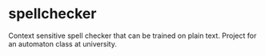 spellchecker
============

Context sensitive spell checker that can be trained on plain text. Project for an automaton class at university.
